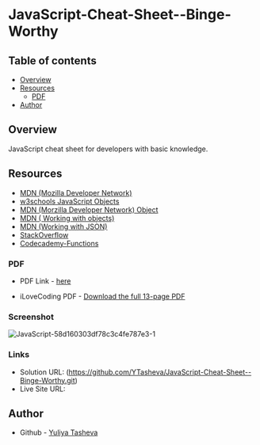 # JavaScript-Cheat-Sheet--Binge-Worthy

## Table of contents

- [Overview](#overview)
- [Resources](#resources)
  - [PDF](#PDF)
- [Author](#author)

## Overview

JavaScript cheat sheet for developers with basic knowledge.

## Resources

-	[MDN (Mozilla Developer Network)](https://developer.mozilla.org/en-US/search?q=)
- [w3schools JavaScript Objects](https://www.w3schools.com/js/js_objects.asp)
- [MDN (Morzilla Developer Network) Object](https://developer.mozilla.org/en-US/docs/Web/JavaScript/Reference/Global_Objects/Object)
- [MDN ( Working with objects)](https://developer.mozilla.org/en-US/docs/Web/JavaScript/Guide/Working_with_objects)
- [MDN (Working with JSON)](https://developer.mozilla.org/en-US/docs/Learn/JavaScript/Objects/JSON)
- [StackOverflow](https://stackoverflow.com/questions/tagged/javascript)
- [Codecademy-Functions](https://www.codecademy.com/learn/introduction-to-javascript/modules/learn-javascript-functions/cheatsheet)

### PDF

- PDF Link - [here](https://github.com/YTasheva/JavaScript-Cheat-Sheet--Binge-Worthy/blob/main/JavaScript%20Cheat%20sheet%20-%20table.pdf)

- iLoveCoding PDF - [Download the full 13-page PDF](https://app.box.com/s/o174hc1gg0jfv9vmh1imu8965z5ufzur)
  
### Screenshot

![JavaScript-58d160303df78c3c4fe787e3-1](https://github.com/YTasheva/JavaScript-Cheat-Sheet--Binge-Worthy/assets/148258557/6b765e2d-99e3-4e22-afa0-8320284d9500)

### Links

- Solution URL: (https://github.com/YTasheva/JavaScript-Cheat-Sheet--Binge-Worthy.git)
- Live Site URL:

## Author

- Github - [Yuliya Tasheva](https://github.com/YTasheva)
